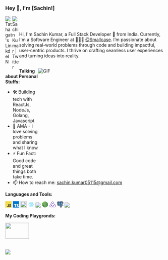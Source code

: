 ### Hey 👋, I'm [Sachin!]

<a href="https://in.linkedin.com/in/sachin-kumar-203991224">
  <img align="left" alt="Tathagat's LinkdeIN" width="22px" src="https://cdn.jsdelivr.net/npm/simple-icons@v3/icons/linkedin.svg" />
</a>
<a href="https://x.com/Sachin51151">
  <img align="left" alt="Sachin Kumar | Twitter" width="22px" src="https://cdn.jsdelivr.net/npm/simple-icons@v3/icons/twitter.svg" />
</a>

<br />
<br />

Hi, I'm Sachin Kumar, a Full Stack Developer 🚀 from India. Currently, I'm a Software Engineer at 🙍🏽‍♂️ [@Smallcase](https://smallcase.com/). I’m passionate about solving real-world problems through code and building impactful, user-centric products. I thrive on crafting seamless user experiences and turning ideas into reality.
<br/>
<br/>

<img align="right" height="340" width="400" alt="GIF" src="https://github.com/gujral1997/poteto/blob/master/nice.gif" />

**Talking about Personal Stuffs:**
- 🛠 Building tech with ReactJs, NodeJs, Golang, Javascript  
- 💬 AMA - I love solving problems and sharing what I know
- ⚡ Fun Fact: Good code and great things both take time.
- 📫 How to reach me: sachin.kumar05115@gmail.com  


**Languages and Tools:**  

<code><img height="20" src="https://raw.githubusercontent.com/github/explore/80688e429a7d4ef2fca1e82350fe8e3517d3494d/topics/javascript/javascript.png"></code>
<code><img height="20" src="https://raw.githubusercontent.com/github/explore/80688e429a7d4ef2fca1e82350fe8e3517d3494d/topics/typescript/typescript.png"></code>
<code><img height="20" width="20" src="https://go.dev/blog/go-brand/Go-Logo/PNG/Go-Logo_Blue.png"></code>
<code><img height="20" src="https://raw.githubusercontent.com/github/explore/80688e429a7d4ef2fca1e82350fe8e3517d3494d/topics/react/react.png"></code>
<code><img height="20" src="https://assets.vercel.com/image/upload/v1662130559/nextjs/Icon_light_background.png"></code>
<code><img height="20" src="https://raw.githubusercontent.com/github/explore/80688e429a7d4ef2fca1e82350fe8e3517d3494d/topics/nodejs/nodejs.png"></code>
<code><img height="20" src="https://raw.githubusercontent.com/github/explore/80688e429a7d4ef2fca1e82350fe8e3517d3494d/topics/redux/redux.png"></code>
<code><img height="20" src="https://raw.githubusercontent.com/github/explore/80688e429a7d4ef2fca1e82350fe8e3517d3494d/topics/postgresql/postgresql.png"></code>
<code><img height="20" src="https://www.mongodb.com/assets/images/global/leaf.png"></code>
<!-- <code><img height="20" src="https://raw.githubusercontent.com/github/explore/80688e429a7d4ef2fca1e82350fe8e3517d3494d/topics/docker/docker.png"></code> -->

**My Coding Playgronds:**  

<a href="https://leetcode.com/sachin5115">
    <img width="75" height="50" src="https://assets.leetcode.com/static_assets/public/images/LeetCode_Sharing.png">
</a>

<br/>
<br/>

![](https://komarev.com/ghpvc/?username=imsachin49)
